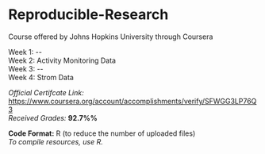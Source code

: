 # Reproducible-Research
Course offered by Johns Hopkins University through Coursera


Week 1: --  
Week 2: Activity Monitoring Data  
Week 3: --  
Week 4: Strom Data  


*Official Certifcate Link:* https://www.coursera.org/account/accomplishments/verify/SFWGG3LP76Q3    
*Received Grades:* **92.7%%**  

**Code Format:** R (to reduce the number of uploaded files)  
*To compile resources, use R.*  

